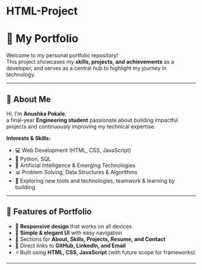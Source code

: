 ﻿# HTML-Project
# 🌸 My Portfolio

Welcome to my personal portfolio repository!  
This project showcases my **skills, projects, and achievements** as a developer, and serves as a central hub to highlight my journey in technology.

---

## 📌 About Me
Hi, I'm **Anushka Pokale**,  
a final-year **Engineering student** passionate about building impactful projects and continuously improving my technical expertise.  

**Interests & Skills:**
- 💻 Web Development (HTML, CSS, JavaScript)
- 🐍 Python, SQL
- 🤖 Artificial Intelligence & Emerging Technologies
- 📊 Problem Solving, Data Structures & Algorithms
- 🌱 Exploring new tools and technologies, teamwork & learning by building

---

## 🚀 Features of Portfolio
- 🎨 **Responsive design** that works on all devices  
- 🧩 **Simple & elegant UI** with easy navigation  
- 📑 Sections for **About, Skills, Projects, Resume, and Contact**  
- 🔗 Direct links to **GitHub, LinkedIn, and Email**  
- ⚡ Built using **HTML, CSS, JavaScript** (with future scope for frameworks)  

---








